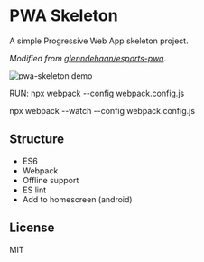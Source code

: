 # PWA Skeleton

A simple Progressive Web App skeleton project.

*Modified from [glenndehaan/esports-pwa](https://github.com/glenndehaan/esports-pwa)*.

![pwa-skeleton demo](https://raw.githubusercontent.com/james2doyle/pwa-skeleton/master/demo.gif)

RUN: npx webpack --config webpack.config.js

npx webpack --watch --config webpack.config.js

## Structure

- ES6
- Webpack
- Offline support
- ES lint
- Add to homescreen (android)

## License

MIT
